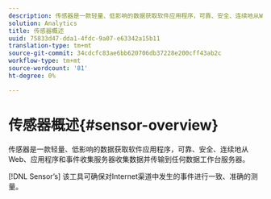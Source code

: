 ```yaml
---
description: 传感器是一款轻量、低影响的数据获取软件应用程序，可靠、安全、连续地从Web、应用程序和事件收集服务器收集数据并传输到任何数据工作台服务器。
solution: Analytics
title: 传感器概述
uuid: 75833d47-dda1-4fdc-9a07-e63342a15b11
translation-type: tm+mt
source-git-commit: 34cdcfc83ae6bb620706db37228e200cff43ab2c
workflow-type: tm+mt
source-wordcount: '81'
ht-degree: 0%

---
```



# 传感器概述{#sensor-overview}

传感器是一款轻量、低影响的数据获取软件应用程序，可靠、安全、连续地从Web、应用程序和事件收集服务器收集数据并传输到任何数据工作台服务器。

[!DNL Sensor’s] 该工具可确保对Internet渠道中发生的事件进行一致、准确的测量。
